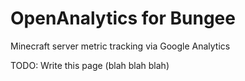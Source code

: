 OpenAnalytics for Bungee
========================

Minecraft server metric tracking via Google Analytics

TODO: Write this page (blah blah blah)
